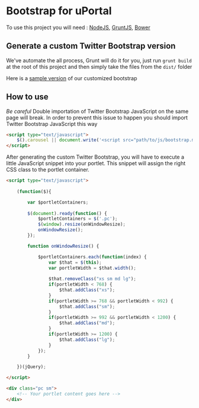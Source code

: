# Bootstrap for uPortal

To use this project you will need : [NodeJS](http://nodejs.org/), [GruntJS](http://gruntjs.com/), [Bower](http://bower.io/)

## Generate a custom Twitter Bootstrap version

We've automate the all process, Grunt will do it for you, just run `grunt build` at the root of this project and then simply take the files from the `dist/` folder

Here is a [sample version](https://gist.github.com/mbelmok01/8803499) of our customized bootstrap

## How to use

_Be careful_
Double importation of Twitter Bootstrap JavaScript on the same page will break. 
In order to prevent this issue to happen you should import Twitter Bootstrap JavaScript this way

```html
<script type="text/javascript">
    $().carousel || document.write('<script src="path/to/js/bootstrap.min.js"><\/script>')
</script>
```

After generating the custom Twitter Bootstrap, you will have to execute a little JavaScript snippet into your portlet.
This snippet will assign the right CSS class to the portlet container.


```html
<script type="text/javascript">
    
    (function($){

        var $portletContainers;
        
        $(document).ready(function() {
            $portletContainers = $('.pc');
            $(window).resize(onWindowResize);
            onWindowResize();
        });

        function onWindowResize() {

            $portletContainers.each(function(index) {       
                var $that = $(this);
                var portletWidth = $that.width();
                
                $that.removeClass("xs sm md lg");
                if(portletWidth < 768) { 
                    $that.addClass("xs"); 
                }
                if(portletWidth >= 768 && portletWidth < 992) { 
                    $that.addClass("sm"); 
                }
                if(portletWidth >= 992 && portletWidth < 1200) { 
                    $that.addClass("md"); 
                }
                if(portletWidth >= 1200) { 
                    $that.addClass("lg"); 
                }   
            });
        }

    })(jQuery);

</script>

<div class="pc sm">
    <!-- Your portlet content goes here -->
</div>
```
